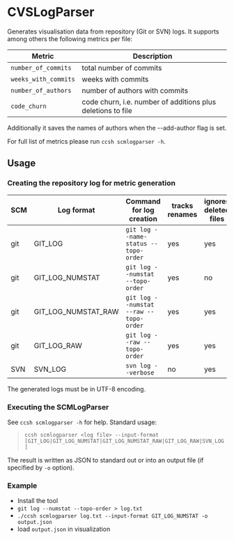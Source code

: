 # CVSLogParser

Generates visualisation data from repository (Git or SVN) logs. It supports among others the following metrics per file:

| Metric               | Description |
| ---                  | --- |
| `number_of_commits`  | total number of commits |
| `weeks_with_commits` | weeks with commits |
| `number_of_authors`  | number of authors with commits |
| `code_churn`         | code churn, i.e. number of additions plus deletions to file |

Additionally it saves the names of authors when the --add-author flag is set.

For full list of metrics please run `ccsh scmlogparser -h`.

## Usage

### Creating the repository log for metric generation  


| SCM | Log format | Command for log creation                   | tracks renames | ignores deleted files | supports code churn | 
| --- | ---        | ---                                        | ---            | ---                   | --- |
| git | GIT_LOG    | `git log --name-status --topo-order`       | yes            | yes                   | no  |
| git | GIT_LOG_NUMSTAT | `git log --numstat --topo-order`      | yes            | no                    | yes |
| git | GIT_LOG_NUMSTAT_RAW | `git log --numstat --raw --topo-order`  | yes      | yes                   | yes |
| git | GIT_LOG_RAW | `git log --raw --topo-order`              | yes            | yes                   | no  |
| SVN | SVN_LOG    | `svn log --verbose`                        | no             | yes                   | no  |


The generated logs must be in UTF-8 encoding.


### Executing the SCMLogParser

See `ccsh scmlogparser -h` for help. Standard usage:

> `ccsh scmlogparser <log file> --input-format [GIT_LOG|GIT_LOG_NUMSTAT|GIT_LOG_NUMSTAT_RAW|GIT_LOG_RAW|SVN_LOG]`

The result is written as JSON to standard out or into an output file (if specified by `-o` option).

### Example

* Install the tool
* `git log --numstat --topo-order > log.txt`
* `./ccsh scmlogparser log.txt --input-format GIT_LOG_NUMSTAT -o output.json`
* load `output.json` in visualization
